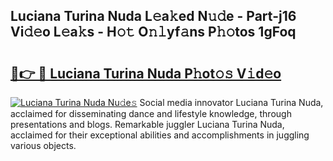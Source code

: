 ## Luciana Turina Nuda L𝚎a𝚔ed N𝚞𝚍e - Part-j16 Vi𝚍𝚎o L𝚎a𝚔s - H𝚘𝚝 O𝚗𝚕yf𝚊ns P𝚑𝚘tos 1gFoq

# <h2><a href="http://kf3m7x.oniu.top/?m=Luciana+Turina+Nuda">🔗👉 🔴 Luciana Turina Nuda P𝚑ot𝚘𝚜 V𝚒d𝚎o</a></h2>

[![Luciana Turina Nuda Nu𝚍e𝚜](https://i.imgur.com/0qMVB7G.gif)](http://kf3m7x.oniu.top/?m=Luciana+Turina+Nuda)
Social media innovator Luciana Turina Nuda, acclaimed for disseminating dance and lifestyle knowledge, through presentations and blogs. Remarkable juggler Luciana Turina Nuda, acclaimed for their exceptional abilities and accomplishments in juggling various objects.  
